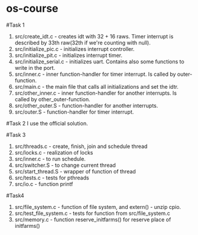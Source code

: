 # os-course

#Task 1
1. src/create_idt.c - creates idt with 32 + 16 raws. Timer interrupt is described by 33th raw(32th if we're counting with null).
2. src/initialize_pic.c - initializes interrupt controller.
3. src/initialize_pit.c - initializes interrupt timer.
4. src/initialize_serial.c - initializes uart. Contains also some functions to write in the port.
5. src/inner.c - inner function-handler for timer interrupt. Is called by outer-function.
6. src/main.c - the main file that calls all initializations and set the idtr.
7. src/other_inner.c - inner function-handler for another interrupts. Is called by other_outer-function.
8. src/other_outer.S - function-handler for another interrupts.
9. src/outer.S - function-handler for timer interrupt.

#Task 2
I use the official solution.

#Task 3
1. src/threads.c - create, finish, join and schedule thread 
2. src/locks.c - realization of locks
3. src/inner.c - to run schedule.
4. src/switcher.S - to change current thread
5. src/start_thread.S - wrapper of function of thread
2. src/tests.c - tests for pthreads
3. src/io.c - function printf

#Task4
1. src/file_system.c - function of file system, and extern() - unzip cpio.
2. src/test_file_system.c - tests for function from src/file_system.c
3. src/memory.c - function reserve_initfarms() for reserve place of initfarms()
